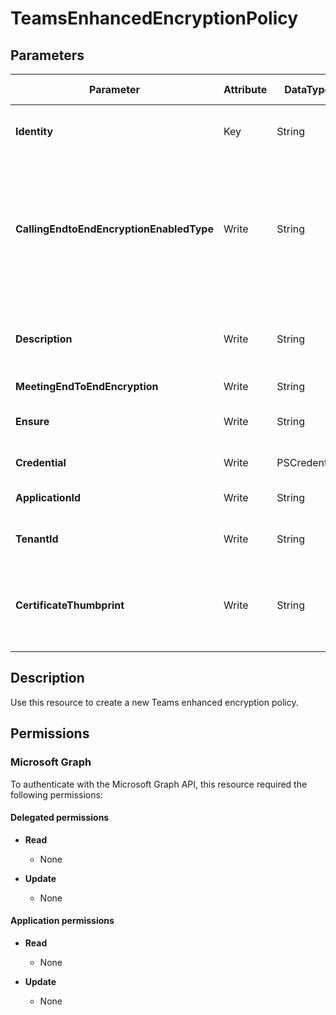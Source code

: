 ﻿# TeamsEnhancedEncryptionPolicy

## Parameters

| Parameter | Attribute | DataType | Description | Allowed Values |
| --- | --- | --- | --- | --- |
| **Identity** | Key | String | Unique identifier assigned to the Teams enhanced encryption policy. | |
| **CallingEndtoEndEncryptionEnabledType** | Write | String | Determines whether End-to-end encrypted calling is available for the user in Teams. Set this to DisabledUserOverride to allow user to turn on End-to-end encrypted calls. Set this to Disabled to prohibit. | |
| **Description** | Write | String | Enables administrators to provide explanatory text to accompany a Teams enhanced encryption policy. | |
| **MeetingEndToEndEncryption** | Write | String | N/A | |
| **Ensure** | Write | String | Present ensures the instance exists, absent ensures it is removed. | `Present`, `Absent` |
| **Credential** | Write | PSCredential | Credentials of the workload's Admin | |
| **ApplicationId** | Write | String | Id of the Azure Active Directory application to authenticate with. | |
| **TenantId** | Write | String | Id of the Azure Active Directory tenant used for authentication. | |
| **CertificateThumbprint** | Write | String | Thumbprint of the Azure Active Directory application's authentication certificate to use for authentication. | |


## Description

Use this resource to create a new Teams enhanced encryption policy.

## Permissions

### Microsoft Graph

To authenticate with the Microsoft Graph API, this resource required the following permissions:

#### Delegated permissions

- **Read**

    - None

- **Update**

    - None

#### Application permissions

- **Read**

    - None

- **Update**

    - None


